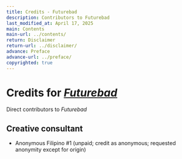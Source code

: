 ```yaml
---
title: Credits - Futurebad
description: Contributors to Futurebad
last_modified_at: April 17, 2025
main: Contents
main-url: ../contents/
return: Disclaimer
return-url: ../disclaimer/
advance: Preface
advance-url: ../preface/
copyrighted: true
---
```


# Credits for <i>[Futurebad](../)</i>
Direct contributors to *Futurebad*

## Creative consultant
- Anonymous Filipino #1 (unpaid; credit as anonymous; requested anonymity except for origin)